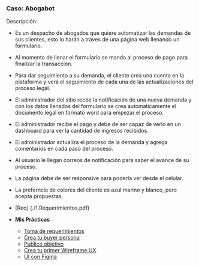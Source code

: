 ### **Caso: Abogabot**
Descripción: 
- Es un despacho de abogados que quiere automatizar las demandas de sus clientes, esto lo harán a traves de una página web llenando un formulario.
- Al momento de llenar el formulario se manda al proceso de pago para finalizar la transacción.
- Para dar seguimiento a su demanda, el cliente crea una cuenta en la plataforma y verá el seguimiento de cada una de las actualizaciones del proceso legal.
- El administrador del sitio recbe la notificación de una nueva demanda y con los datos llenados del formulario se crea automaticamente el documento  legal en formato word para empezar el proceso.
- El administrador recibe el pago y debe de ser capaz de verlo en un dashboard para ver la cantidad de ingresos recibidos.
- El administrador actualiza el proceso de la demanda y agrega comentarios en cada paso del proceso.
- Al usuario le llegan correos de notificación para saber el avance de su proceso.
- La página debe de ser responsive para poderla ver desde el celular.
- La preferncia de colores del cliente es azul marino y blanco, pero acepta propuestas.


- [Req] (./1.Requerimientos.pdf)

- **Mis Prácticas**
	- [Toma de requerimientos](https://github.com/vikecp/Launchx_Frontend/blob/main/1_Semana/1.-Requerimientos.pdf)
    - [Crea tu buyer persona](https://github.com/vikecp/Launchx_Frontend/blob/main/1_Semana/Persona_buyer.pdf)
	- [Publico objetivo](https://github.com/vikecp/Launchx_Frontend/blob/main/1_Semana/Publico_objetivo.pdf)
	- [Crea tu primer Wireframe UX](https://github.com/vikecp/Launchx_Frontend/blob/main/1_Semana/Abogabot_wireframe.pdf)
	- [UI con Figma](https://www.figma.com/proto/Oak23mtY4cIYnhMB6KCduy/Practica_wireframe_abogabot?node-id=2%3A2&starting-point-node-id=2%3A2&show-proto-sidebar=1&scaling=scale-down)
